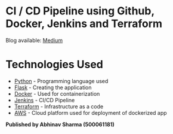 # CI / CD Pipeline using Github, Docker, Jenkins and Terraform

Blog available: [Medium](https://medium.com/@500061181/ci-cd-pipeline-using-github-docker-jenkins-and-terraform-40f881d8b620)

# Technologies Used

* [Python](https://www.python.org/doc/) - Programming language used
* [Flask](https://flask.palletsprojects.com/en/1.1.x/) - Creating the application 
* [Docker](https://docs.docker.com/engine/) - Used for containerization
* [Jenkins](https://www.jenkins.io/doc/) - CI/CD Pipeline
* [Terraform](https://www.terraform.io/docs/index.html) - Infrastructure as a code
* [AWS](https://docs.aws.amazon.com/) - Cloud platform used for deployment of dockerized app

**Published by Abhinav Sharma (500061181)**
